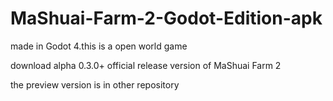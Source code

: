 # MaShuai-Farm-2-Godot-Edition-apk
made in Godot 4.this is a open world game 

download alpha 0.3.0+ official release version of MaShuai Farm 2

the preview version is in other repository
